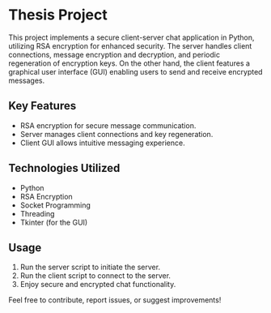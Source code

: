 # Thesis Project

This project implements a secure client-server chat application in Python, utilizing RSA encryption for enhanced security. The server handles client connections, message encryption and decryption, and periodic regeneration of encryption keys. On the other hand, the client features a graphical user interface (GUI) enabling users to send and receive encrypted messages. 

## Key Features
- RSA encryption for secure message communication.
- Server manages client connections and key regeneration.
- Client GUI allows intuitive messaging experience.


## Technologies Utilized
- Python
- RSA Encryption
- Socket Programming
- Threading
- Tkinter (for the GUI)

## Usage
1. Run the server script to initiate the server.
2. Run the client script to connect to the server.
3. Enjoy secure and encrypted chat functionality.


Feel free to contribute, report issues, or suggest improvements!
